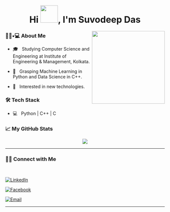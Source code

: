 <h1 align="center">Hi <img src="https://github.com/mitul3737/mitul3737/blob/main/Wave.gif" height="55px" width="55px">, I'm Suvodeep Das</h1>

<img align='right' src="https://media.giphy.com/media/M9gbBd9nbDrOTu1Mqx/giphy.gif" width="230">

<h3> 👨🏻•💻 About Me </h3>




- 🎓 &nbsp; Studying Computer Science and Engineering at Institute of Engineering & Management, Kolkata.

- 🌱 &nbsp; Grasping Machine Learning in Python and Data Science in C++.

- 🤔 &nbsp; Interested in new technologies.



<h3>🛠 Tech Stack</h3>



- 💻 &nbsp; Python | C++ | C 




<h3>📈 My GitHub Stats</h3>

<p align="center"> <img src="https://github-readme-stats.vercel.app/api/?username=Suvodeep-Das&show_icons=true&bg_color=30,e96443,904e95&title_color=fff&text_color=fff" />



<hr>



<h3> 🤝🏻 Connect with Me </h3>

<br>



<p align="center">

  
<a href="https://www.linkedin.com/in/suvodeep-das-9541aa20a/"><img alt="LinkedIn" src="https://img.shields.io/badge/LinkedIn-Suvodeep%20Das-blue?style=flat-square&logo=linkedin"></a>

<a href="https://www.facebook.com/SuvodeepDas952"><img alt="Facebook" src="https://img.shields.io/badge/Facebook-Suvodeep%20Das-black?style=flat-square&logo=facebook"></a>

<a href="mailto:suvodeep568@gmail.com"><img alt="Email" src="https://img.shields.io/badge/Email-suvodeep568@gmail.com-blue?style=flat-square&logo=gmail"></a>

</p>










<hr>
